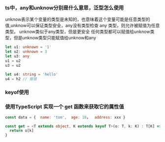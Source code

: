 ### ts中，any和unknow分别是什么意思，泛型怎么使用
unknow表示某个变量的类型是未知的，也意味着这个变量可能是任意类型的值,unknow可以保证类型安全，any没有类型检查
any 类型，则允许被赋值为任意类型。
unknow类似于any类型，但是更安全
任何类型都可以赋值给unknow类型，但是unknow类型只能赋值给unknow和any
```ts
let u1: unknown = '1'
let u2: unknown = 3
let u3: any
u1 = u2
u3 = u2

let u4: string = 'hello'
u4 = h2 // 报错
```
### keyof使用

### 使用TypeScript 实现一个 get 函数来获取它的属性值
```js
const data = {  name: 'tom',  age: 18，  address: xxx }
```
```ts
const get = <T extends object, K extends keyof T>(o: T, k: K) : T[K] => {
  return o[k]
}
```